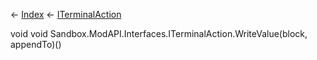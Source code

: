 ← [Index](Api-Index) ← [ITerminalAction](Sandbox.ModAPI.Interfaces.ITerminalAction)

void void Sandbox.ModAPI.Interfaces.ITerminalAction.WriteValue(block, appendTo)()